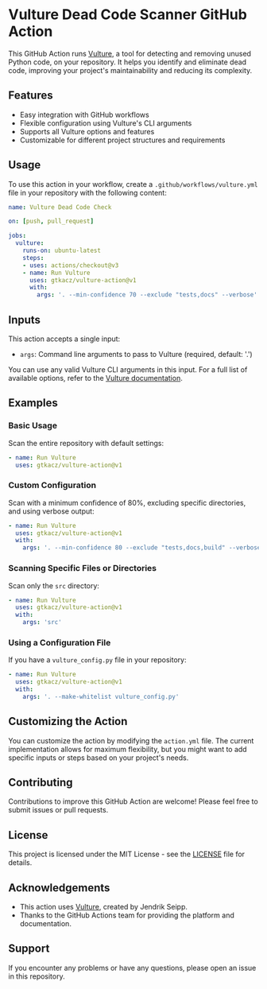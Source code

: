 # Vulture Dead Code Scanner GitHub Action

This GitHub Action runs [Vulture](https://github.com/jendrikseipp/vulture), a tool for detecting and removing unused Python code, on your repository. It helps you identify and eliminate dead code, improving your project's maintainability and reducing its complexity.

## Features

- Easy integration with GitHub workflows
- Flexible configuration using Vulture's CLI arguments
- Supports all Vulture options and features
- Customizable for different project structures and requirements

## Usage

To use this action in your workflow, create a `.github/workflows/vulture.yml` file in your repository with the following content:

```yaml
name: Vulture Dead Code Check

on: [push, pull_request]

jobs:
  vulture:
    runs-on: ubuntu-latest
    steps:
    - uses: actions/checkout@v3
    - name: Run Vulture
      uses: gtkacz/vulture-action@v1
      with:
        args: '. --min-confidence 70 --exclude "tests,docs" --verbose'
```

## Inputs

This action accepts a single input:

- `args`: Command line arguments to pass to Vulture (required, default: '.')

You can use any valid Vulture CLI arguments in this input. For a full list of available options, refer to the [Vulture documentation](https://github.com/jendrikseipp/vulture#usage).

## Examples

### Basic Usage

Scan the entire repository with default settings:

```yaml
- name: Run Vulture
  uses: gtkacz/vulture-action@v1
```

### Custom Configuration

Scan with a minimum confidence of 80%, excluding specific directories, and using verbose output:

```yaml
- name: Run Vulture
  uses: gtkacz/vulture-action@v1
  with:
    args: '. --min-confidence 80 --exclude "tests,docs,build" --verbose'
```

### Scanning Specific Files or Directories

Scan only the `src` directory:

```yaml
- name: Run Vulture
  uses: gtkacz/vulture-action@v1
  with:
    args: 'src'
```

### Using a Configuration File

If you have a `vulture_config.py` file in your repository:

```yaml
- name: Run Vulture
  uses: gtkacz/vulture-action@v1
  with:
    args: '. --make-whitelist vulture_config.py'
```

## Customizing the Action

You can customize the action by modifying the `action.yml` file. The current implementation allows for maximum flexibility, but you might want to add specific inputs or steps based on your project's needs.

## Contributing

Contributions to improve this GitHub Action are welcome! Please feel free to submit issues or pull requests.

## License

This project is licensed under the MIT License - see the [LICENSE](LICENSE) file for details.

## Acknowledgements

- This action uses [Vulture](https://github.com/jendrikseipp/vulture), created by Jendrik Seipp.
- Thanks to the GitHub Actions team for providing the platform and documentation.

## Support

If you encounter any problems or have any questions, please open an issue in this repository.
